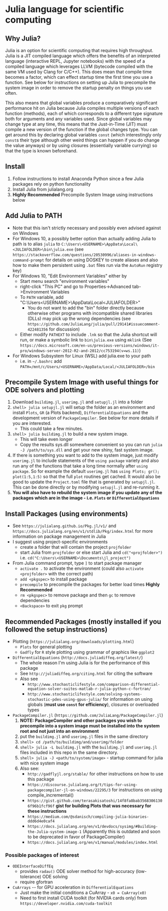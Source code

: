 # Julia language for scientific computing

## Why Julia?
Julia is an option for scientific computing that requires high throughput. Julia is a JIT compiled language which offers the benefits of an interpreted language (interactive REPL, Jupyter notebooks) with the speed of a compiled language which leverages LLVM (bytecode compiled with the same VM used by Clang for C/C++). This does mean that compile time becomes a factor, which can effect startup time the first time you use a function. See below for instructions on setting up Julia to precompile the system image in order to remove the startup penalty on things you use often.

This also means that global variables produce a comparatively significant performance hit on Julia because Julia compiles multiple versions of each function (methods), each of which corresponds to a different type signature both for arguments and any variables used. Since global variables may change type at any time, this means that the Just-in-Time (JIT) must compile a new version of the function if the global changes type. You can get around this by declaring global variables `const` (which interestingly only `const`s their type although other weird things can happen if you do change the value anyways) or by using closures (essentially variable currying) so that the type is known beforehand.

## Install
1. Follow instructions to install Anaconda Python since a few Julia packages rely on python functionality
2. Install Julia from julialang.org
3. **Highly Recommended** Precompile System Image using instructions below

## Add Julia to PATH
- Note that this isn't strictly necessary and possibly even advised against on Windows
- For Windows 10, a possibly better option than actually adding Julia to path is to alias `julia` to `C:\Users\<USERNAME>\AppData\Local\<JULIAFOLDER>\bin\julia.exe` (see `https://stackoverflow.com/questions/20530996/aliases-in-windows-command-prompt` for details on using DOSKEY to create aliases and also how to make them persistent using `.bat` files run via the `AutoRun` registry key)
- For Windows 10, "Edit Environment Variables" either by
    - Start menu search "environment variables"
    - right-click "This PC" and go to Properties->Advanced tab->Environment Variables
    - To `PATH` variable, add "C:\Users\<USERNAME>\AppData\Local\<JULIAFOLDER>"
        - You do not want to add the "bin" folder directly because otherwise other programs with incompatible shared libraries (DLLs) may pick up the wrong dependencies (see `https://github.com/JuliaLang/julia/pull/29141#issuecomment-422481356` for discussion)
    - Either modify `PATHEXT` to include `.lnk` so that the Julia shortcut will run, or make a symbolic link to `bin\julia.exe` using `mklink` (See `https://docs.microsoft.com/en-us/previous-versions/windows/it-pro/windows-server-2012-R2-and-2012/cc753194(v=ws.11)`)
- For Windows Subsystem for Linux (WSL) add julia.exe to your path
    - i.e. in `~/.bashrc` add `PATH=/mnt/c/Users/<USERNAME>/AppData/Local/<JULIAFOLDER>/bin`

## Precompile System Image with useful things for ODE solvers and plotting
1. Download `buildimg.jl`, `userimg.jl` and `setupjl.jl` into a folder
2. `shell> julia setupjl.jl` will setup the folder as an environment and install `Plots`, `GR` (a Plots backend), `DifferentialEquations` and the development version of `PackageCompiler`. See below for more details if you are interested.
    - This could take a few minutes.
3. `shell> julia buildimg.jl` to build a new system image.
    - This will take even longer
    - Copy the results sys.dll somewhere convenient so you can run `julia -J /path/to/sys.dll` and get your new shiny, fast system image.
4. If there is something you want to add to the system image, just modify `userimg.jl` to include statements of the `using package` variety and also run any of the functions that take a long time normally after `using package`. So for example the default `userimg.jl` has `using Plots; gr(); plot(1:5,1:5)` so that the full `plot` routines get cached. It would also be good to update the `Project.toml` file that is generated by `setupjl.jl`. This can be done directly or by modifying `setupjl.jl` and re-running it.
5. **You will also have to rebuild the system image if you update any of the packages which are in the image - i.e. `Plots` or `DifferentialEquations`**

## Install Packages (using environments)
- See `https://julialang.github.io/Pkg.jl/v1/` and `https://docs.julialang.org/en/v1/stdlib/Pkg/index.html` for more information on package management in Julia
- I suggest using project-specific environments
    - create a folder that will contain the project `projfolder`
    - start Julia from `projfolder` or else start Julia and `cd("<projfolder>")` i.e. `cd("C:\Users\<USERNAME>\Documents\jl_project")`
- From Julia command prompt, type `]` to start package manager
    - `activate .` to activate the environment (could also `activate <projfolder>` with the correct path)
    - `add <pkgspec>` to install package
    - `precompile` to precompile the packages for better load times **Highly Recommended**
    - `rm <pkgspec>` to remove package and then `gc` to remove dependencies
    - `<Backspace>` to exit `pkg` prompt

## Recommended Packages (mostly installed if you followed the setup instructions)
- Plotting (`https://julialang.org/downloads/plotting.html`)
    - `Plots` for general plotting
    - `Gadfly` for `R` style plotting using grammar of graphics like `ggplot2`
- `DifferentialEquations` (`http://docs.juliadiffeq.org/latest/`)
    - The whole reason I'm using Julia is for the performance of this package
    - See `http://juliadiffeq.org/citing.html` for citing the software
    - Also see
        - `http://www.stochasticlifestyle.com/comparison-differential-equation-solver-suites-matlab-r-julia-python-c-fortran/`
        - `http://www.stochasticlifestyle.com/solving-systems-stochastic-pdes-using-gpus-julia/` for information on using globals (**must use `const` for efficiency**), closures or overloaded types
- `PackageCompiler.jl` (`https://github.com/JuliaLang/PackageCompiler.jl`)
    1. **NOTE: PackageCompiler and other packages you wish to precompile into a system image must be installed into the system root and not just into an environment**
    2. put the `buildimg.jl` and `userimg.jl` files in the same directory
    3. `shell> cd /path/to/buildimg/and/userimg/folder`
    4. `shell> julia -L buildimg.jl` with the `buildimg.jl` and `userimg.jl` files included in this repo in the same directory.
    5. `shell> julia -J <path/to/system/image>` - startup command for julia with nice system image
    6. Also see:
        - `http://gadflyjl.org/stable/` for other instructions on how to use this package
        - `https://discourse.julialang.org/t/tips-for-using-packagecompiler-jl-on-windows/22295/3` for instructions on using compile_incremental()
        - `https://gist.github.com/terasakisatoshi/14f8fa8bab35683061306f96b1fcf96f` **gist for building Plots that was necessary for these instructions**
        - `https://medium.com/@sdanisch/compiling-julia-binaries-ddd6d4e0caf4`
        - `https://docs.julialang.org/en/v1/devdocs/sysimg/#Building-the-Julia-system-image-1` (Apparently this is outdated and soon to be deprecated in favor of PackageCompiler)
        - `https://docs.julialang.org/en/v1/manual/modules/index.html`
        

### Possible packages of interest
- `ODEInterfaceDiffEq`
    - provides `radau()` ODE solver method for high-accuracy (low-tolerance) ODE solving
    - require gfortran
- `CuArrays` -- for GPU acceleration in `DifferentialEquations`
    - Just make the initial conditions a CuArray - `x0 = CuArray(x0)`
    - Need to first install CUDA toolkit (for NVIDIA cards only) from `https://developer.nvidia.com/cuda-toolkit`
